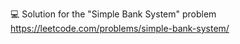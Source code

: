 💻 Solution for the "Simple Bank System" problem </br>
https://leetcode.com/problems/simple-bank-system/
